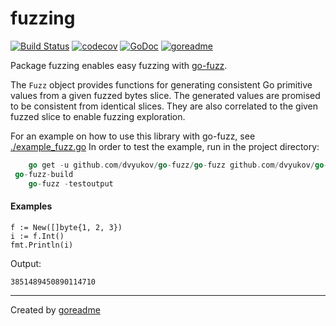# fuzzing

[![Build Status](https://travis-ci.org/posener/fuzzing.svg?branch=master)](https://travis-ci.org/posener/fuzzing)
[![codecov](https://codecov.io/gh/posener/fuzzing/branch/master/graph/badge.svg)](https://codecov.io/gh/posener/fuzzing)
[![GoDoc](https://godoc.org/github.com/posener/fuzzing?status.svg)](http://godoc.org/github.com/posener/fuzzing)
[![goreadme](https://goreadme.herokuapp.com/badge/posener/fuzzing.svg)](https://goreadme.herokuapp.com)

Package fuzzing enables easy fuzzing with [go-fuzz](https://github.com/dvyukov/go-fuzz).

The `Fuzz` object provides functions for generating consistent Go primitive values from a given
fuzzed bytes slice. The generated values are promised to be consistent from identical slices.
They are also correlated to the given fuzzed slice to enable fuzzing exploration.

For an example on how to use this library with go-fuzz, see [./example_fuzz.go](./example_fuzz.go)
In order to test the example, run in the project directory:

```go
	go get -u github.com/dvyukov/go-fuzz/go-fuzz github.com/dvyukov/go-fuzz/go-fuzz-build
 go-fuzz-build
	go-fuzz -testoutput
```

#### Examples

```golang
f := New([]byte{1, 2, 3})
i := f.Int()
fmt.Println(i)
```

 Output:

```
3851489450890114710

```


---

Created by [goreadme](https://github.com/apps/goreadme)
